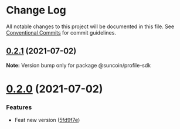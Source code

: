 # Change Log

All notable changes to this project will be documented in this file.
See [Conventional Commits](https://conventionalcommits.org) for commit guidelines.

## [0.2.1](https://github.com/suncoinchain/suncoin-toolkit/tree/master/packages/suncoin-profile-sdk/compare/@suncoin/profile-sdk@0.2.0...@suncoin/profile-sdk@0.2.1) (2021-07-02)

**Note:** Version bump only for package @suncoin/profile-sdk





# [0.2.0](https://github.com/suncoinchain/suncoin-toolkit/tree/master/packages/suncoin-profile-sdk/compare/@suncoin/profile-sdk@0.1.1...@suncoin/profile-sdk@0.2.0) (2021-07-02)


### Features

* Feat new version ([5fd9f7e](https://github.com/suncoinchain/suncoin-toolkit/tree/master/packages/suncoin-profile-sdk/commit/5fd9f7eb6d480d8387a04cb2a02d69fa4a821d30))
